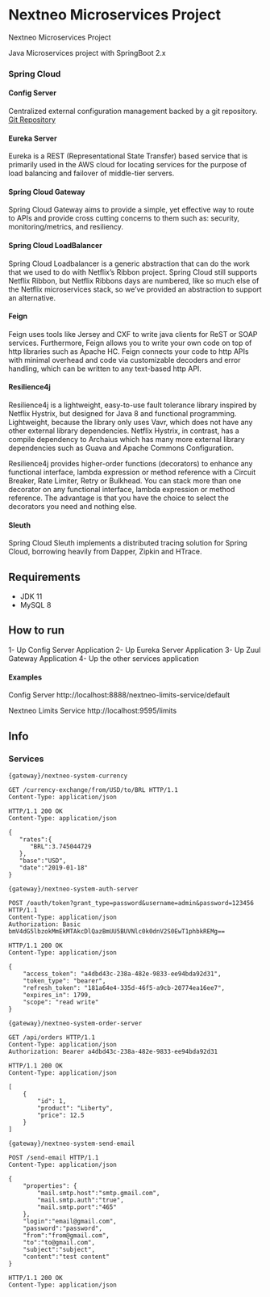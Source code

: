 # Nextneo Microservices Project
Nextneo Microservices Project

Java Microservices project with SpringBoot 2.x

### Spring Cloud

#### Config Server

Centralized external configuration management backed by a git repository. <a href="https://github.com/ortizraf/nextneo-microservices-configs">Git Repository</a>

#### Eureka Server

Eureka is a REST (Representational State Transfer) based service that is primarily used in the AWS cloud for locating services for the purpose of load balancing and failover of middle-tier servers.

#### Spring Cloud Gateway

Spring Cloud Gateway aims to provide a simple, yet effective way to route to APIs and provide cross cutting concerns to them such as: security, monitoring/metrics, and resiliency.

#### Spring Cloud LoadBalancer

Spring Cloud Loadbalancer is a generic abstraction that can do the work that we used to do with Netflix’s Ribbon project. Spring Cloud still supports Netflix Ribbon, but Netflix Ribbons days are numbered, like so much else of the Netflix microservices stack, so we’ve provided an abstraction to support an alternative.

#### Feign

Feign uses tools like Jersey and CXF to write java clients for ReST or SOAP services. Furthermore, Feign allows you to write your own code on top of http libraries such as Apache HC. Feign connects your code to http APIs with minimal overhead and code via customizable decoders and error handling, which can be written to any text-based http API.

#### Resilience4j

Resilience4j is a lightweight, easy-to-use fault tolerance library inspired by
Netflix Hystrix, but designed for Java 8 and functional programming. Lightweight, because the library only uses Vavr, which does not have any other external library dependencies. Netflix Hystrix, in contrast, has a compile dependency to Archaius which has many more external library dependencies such as Guava and Apache Commons Configuration.

Resilience4j provides higher-order functions (decorators) to enhance any functional interface, lambda expression or method reference with a Circuit Breaker, Rate Limiter, Retry or Bulkhead. You can stack more than one decorator on any functional interface, lambda expression or method reference. The advantage is that you have the choice to select the decorators you need and nothing else.

#### Sleuth

Spring Cloud Sleuth implements a distributed tracing solution for Spring Cloud, borrowing heavily from Dapper, Zipkin and HTrace.

## Requirements

- JDK 11
- MySQL 8


## How to run

1- Up Config Server Application
2- Up Eureka Server Application
3- Up Zuul Gateway Application
4- Up the other services application

#### Examples 

Config Server
http://localhost:8888/nextneo-limits-service/default

Nextneo Limits Service
http://localhost:9595/limits

## Info
### Services

`{gateway}/nextneo-system-currency`

```http
GET /currency-exchange/from/USD/to/BRL HTTP/1.1
Content-Type: application/json
```

```http
HTTP/1.1 200 OK
Content-Type: application/json

{  
   "rates":{  
      "BRL":3.745044729
   },
   "base":"USD",
   "date":"2019-01-18"
}
```

`{gateway}/nextneo-system-auth-server`

```http
POST /oauth/token?grant_type=password&username=admin&password=123456 HTTP/1.1
Content-Type: application/json
Authorization: Basic bmV4dG5lbzokMmEkMTAkcDlQazBmUU5BUVNlc0k0dnV2S0EwT1phbkREMg==
```

```http
HTTP/1.1 200 OK
Content-Type: application/json

{
    "access_token": "a4dbd43c-238a-482e-9833-ee94bda92d31",
    "token_type": "bearer",
    "refresh_token": "181a64e4-335d-46f5-a9cb-20774ea16ee7",
    "expires_in": 1799,
    "scope": "read write"
}
```

`{gateway}/nextneo-system-order-server`

```http
GET /api/orders HTTP/1.1
Content-Type: application/json
Authorization: Bearer a4dbd43c-238a-482e-9833-ee94bda92d31
```

```http
HTTP/1.1 200 OK
Content-Type: application/json

[
    {
        "id": 1,
        "product": "Liberty",
        "price": 12.5
    }
]
```

`{gateway}/nextneo-system-send-email`

```http
POST /send-email HTTP/1.1
Content-Type: application/json

{
	"properties": {
		"mail.smtp.host":"smtp.gmail.com",
		"mail.smtp.auth":"true",
		"mail.smtp.port":"465"
	},
	"login":"email@gmail.com",
	"password":"password",
	"from":"from@gmail.com",
	"to":"to@gmail.com",
	"subject":"subject",
	"content":"test content"
}
```

```http
HTTP/1.1 200 OK
Content-Type: application/json
```